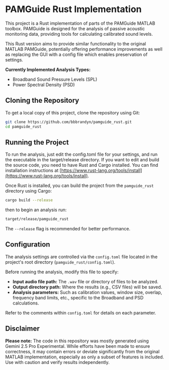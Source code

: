 # PAMGuide Rust Implementation

This project is a Rust implementation of parts of the PAMGuide MATLAB toolbox. PAMGuide is designed for the analysis of passive acoustic monitoring data, providing tools for calculating calibrated sound levels.

This Rust version aims to provide similar functionality to the original MATLAB PAMGuide, potentially offering performance improvements as well as replacing the GUI with a config file which enables preservation of settings.

**Currently Implemented Analysis Types:**

*   Broadband Sound Pressure Levels (SPL)
*   Power Spectral Density (PSD)

## Cloning the Repository

To get a local copy of this project, clone the repository using Git:

```bash
git clone https://github.com/bbbrandyn/pamguide_rust.git
cd pamguide_rust
```

## Running the Project

To run the analysis, just edit the config.toml file for your settings, and run the executable in the target/release directory. If you want to edit and build the source code, you need to have Rust and Cargo installed. You can find installation instructions at [https://www.rust-lang.org/tools/install](https://www.rust-lang.org/tools/install).

Once Rust is installed, you can build the project from the `pamguide_rust` directory using Cargo:

```bash
cargo build --release
```

then to begin an analysis run:

```bash
target/release/pamguide_rust
```

The `--release` flag is recommended for better performance.

## Configuration

The analysis settings are controlled via the `config.toml` file located in the project's root directory (`pamguide_rust/config.toml`).

Before running the analysis, modify this file to specify:

*   **Input audio file path:** The `.wav` file or directory of files to be analyzed.
*   **Output directory path:** Where the results (e.g., CSV files) will be saved.
*   **Analysis parameters:** Such as calibration values, window size, overlap, frequency band limits, etc., specific to the Broadband and PSD calculations.

Refer to the comments within `config.toml` for details on each parameter.

## Disclaimer

**Please note:** The code in this repository was mostly generated using Gemini 2.5 Pro Experimental. While efforts have been made to ensure correctness, it may contain errors or deviate significantly from the original MATLAB implementation, especially as only a subset of features is included. Use with caution and verify results independently.
